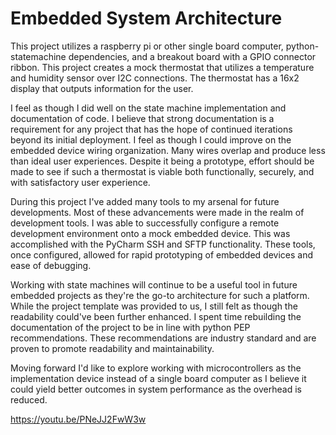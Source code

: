 # Embedded System Architecture
This project utilizes a raspberry pi or other single board computer, python-statemachine dependencies, and 
a breakout board with a GPIO connector ribbon. This project creates a mock thermostat that utilizes a temperature and
humidity sensor over I2C connections. The thermostat has a 16x2 display that outputs information for the user.

I feel as though I did well on the state machine implementation and documentation of code. I believe that strong
documentation is a requirement for any project that has the hope of continued iterations beyond its initial deployment.
I feel as though I could improve on the embedded device wiring organization. Many wires overlap and produce less than
ideal user experiences. Despite it being a prototype, effort should be made to see if such a thermostat is viable both 
functionally, securely, and with satisfactory user experience.

During this project I've added many tools to my arsenal for future developments. Most of these advancements were made in 
the realm of development tools. I was able to successfully configure a remote development environment onto a mock embedded 
device. This was accomplished with the PyCharm SSH and SFTP functionality. These tools, once configured, allowed for rapid
prototyping of embedded devices and ease of debugging.

Working with state machines will continue to be a useful tool in future embedded projects as they're the go-to architecture
for such a platform. While the project template was provided to us, I still felt as though the readability could've been
further enhanced. I spent time rebuilding the documentation of the project to be in line with python PEP recommendations.
These recommendations are industry standard and are proven to promote readability and maintainability.

Moving forward I'd like to explore working with microcontrollers as the implementation device instead of a single board 
computer as I believe it could yield better outcomes in system performance as the overhead is reduced.

https://youtu.be/PNeJJ2FwW3w
